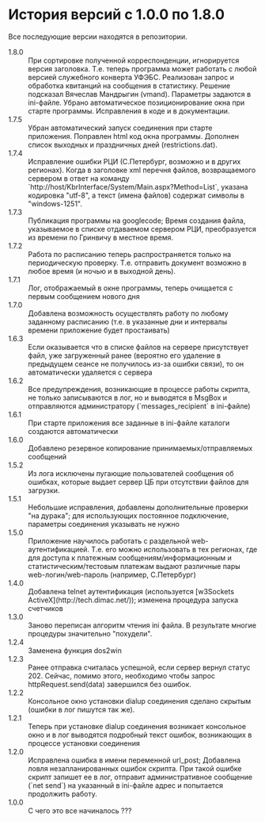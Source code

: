 # История версий с 1.0.0 по 1.8.0

Все последующие версии находятся в репозитории.

<dt>1.8.0</dt>
<dd>При сортировке полученной корреспонденции, игнорируется версия заголовка. 
Т.е. теперь программа может работать с любой версией служебного конверта 
УФЭБС.  
Реализован запрос и обработка квитанций на сообщения в статистику. 
Решение подсказал Вячеслав Мандрыгин (vmand). Параметры задаются в ini-файле.  
Убрано автоматическое позиционирование окна при старте программы.  
Исправления в коде и в документации.</dd>
<dt>1.7.5</dt>
<dd>Убран автоматический запуск соединения при старте приложения. 
Поправлен html код окна программы. Дополнен список выходных и праздничных дней 
(restrictions.dat).</dd>
<dt>1.7.4</dt>
<dd>Исправление ошибки РЦИ (С.Петербург, возможно и в других регионах). 
Когда в заголовке xml перечня файлов, возвращаемого сервером в ответ 
на команду `http://host/KbrInterface/System/Main.aspx?Method=List`, 
указана кодировка "utf-8", а текст (имена файлов) содержат символы в 
"windows-1251".</dd>
<dt>1.7.3</dt>
<dd>Публикация программы на googlecode;
Время создания файла, указываемое в списке отдаваемом сервером РЦИ, 
преобразуется из времени по Гринвичу в местное время.</dd>
<dt>1.7.2</dt>
<dd>Работа по расписанию теперь распространяется только на периодическую 
проверку. Т.е. отправить документ возможно в любое время (и ночью и в выходной 
день).</dd>
<dt>1.7.1</dt>
<dd>Лог, отображаемый в окне программы, теперь очищается с первым сообщением 
нового дня</dd>
<dt>1.7.0</dt>
<dd>Добавлена возможность осуществлять работу по любому заданному расписанию 
(т.е. в указанные дни и интервалы времени приложение будет простаивать)</dd>
<dt>1.6.3</dt>
<dd>Если оказывается что в списке файлов на сервере присутствует файл, 
уже загруженный ранее (вероятно его удаление в предыдущем сеансе не получилось 
из-за ошибки связи), то он автоматически удаляется с сервера</dd>
<dt>1.6.2</dt>
<dd>Все предупреждения, возникающие в процессе работы скрипта, не только 
записываются в лог, но и выводятся в MsgBox и отправляются администратору 
(`messages_recipient` в ini-файле)</dd>
<dt>1.6.1</dt>
<dd>При старте приложения все заданные в ini-файле каталоги создаются 
автоматически</dd>
<dt>1.6.0</dt>
<dd>Добавлено резервное копирование принимаемых/отправляемых сообщений</dd>
<dt>1.5.2</dt>
<dd>Из лога исключены пугающие пользователей сообщения об ошибках, которые 
выдает сервер ЦБ при отсутствии файлов для загрузки.</dd>
<dt>1.5.1</dt>
<dd>Небольшие исправления, добавлены дополнительные проверки "на дурака";
для использующих постоянное подключение, параметры соединения указывать 
не нужно</dd>
<dt>1.5.0</dt>
<dd>Приложение научилось работать с раздельной web-аутентификацией. 
Т.е. его можно использовать в тех регионах, где для доступа к платежным 
сообщениям/информационным и статистическим/тестовым платежам выдают различные 
пары web-логин/web-пароль (например, С.Петербург)</dd>
<dt>1.4.0</dt>
<dd>Добавлена telnet аутентификация (используется 
[w3Sockets ActiveX](http://tech.dimac.net/)); 
изменена процедура запуска счетчиков</dd>
<dt>1.3.0</dt>
<dd>Заново переписан алгоритм чтения ini файла. В результате многие процедуры 
значительно "похудели".</dd>
<dt>1.2.4</dt>
<dd>Заменена функция dos2win</dd>
<dt>1.2.3</dt>
<dd>Ранее отправка считалась успешной, если сервер вернул статус 202. Сейчас, 
помимо этого, необходимо чтобы запрос httpRequest.send(data) завершился без 
ошибок.</dd>
<dt>1.2.2</dt>
<dd>Консольное окно установки dialup соединения сделано скрытым (ошибки в лог 
пишутся так же).</dd>
<dt>1.2.1</dt>
<dd>Теперь при установке dialup соединения возникает консольное окно и в лог 
выводятся подробный текст ошибок, возникающих в процессе установки 
соединения</dd>
<dt>1.2.0</dt>
<dd>Исправлена ошибка в имени переменной url_post;  
Добавлена ловля незапланированных ошибок скрипта. При такой ошибке скрипт 
запишет ее в лог, отправит административное сообщение (`net send`) на 
указанный в ini-файле адрес и попытается продолжить работу.</dd>
<dt>1.0.0</dt>
<dd>С чего это все начиналось ???</dd>
